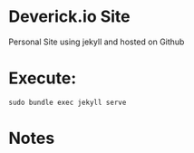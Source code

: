 # Deverick.io Site
  Personal Site using jekyll and hosted on Github
  
# Execute:

  ``` sudo bundle exec jekyll serve ```
  
# Notes

